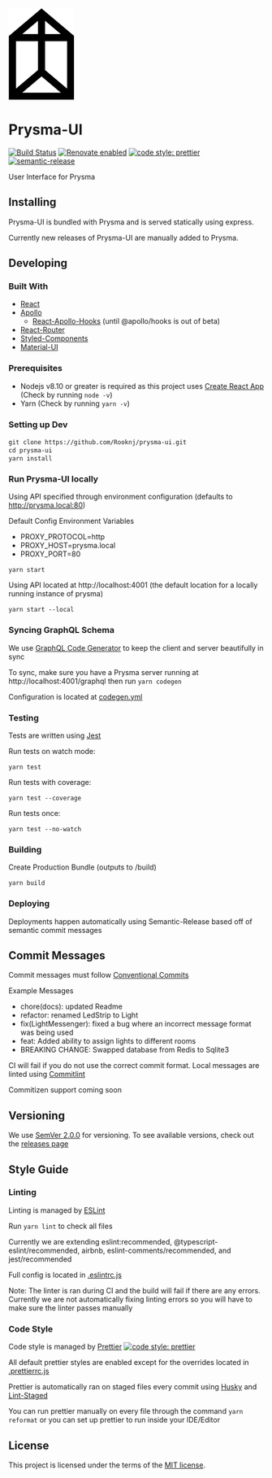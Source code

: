 [<img src="./images/prysma.png" height="180">](https://github.com/Rooknj/prysma)

# Prysma-UI

[![Build Status](https://travis-ci.org/Rooknj/prysma-ui.svg?branch=master)](https://travis-ci.org/Rooknj/prysma-ui)
[![Renovate enabled](https://img.shields.io/badge/renovate-enabled-brightgreen.svg)](https://renovatebot.com/)
[![code style: prettier](https://img.shields.io/badge/code_style-prettier-ff69b4.svg?style=flat-square)](https://github.com/prettier/prettier)
[![semantic-release](https://img.shields.io/badge/%20%20%F0%9F%93%A6%F0%9F%9A%80-semantic--release-e10079.svg)](https://github.com/semantic-release/semantic-release)

User Interface for Prysma

## Installing

Prysma-UI is bundled with Prysma and is served statically using express.

Currently new releases of Prysma-UI are manually added to Prysma.

## Developing

### Built With

- [React](https://github.com/facebook/react)
- [Apollo](https://www.apollographql.com/docs/react/)
  - [React-Apollo-Hooks](https://github.com/trojanowski/react-apollo-hooks) (until @apollo/hooks is out of beta)
- [React-Router](https://reacttraining.com/react-router/)
- [Styled-Components](https://www.styled-components.com/)
- [Material-UI](https://material-ui.com/)

### Prerequisites

- Nodejs v8.10 or greater is required as this project uses [Create React App](https://facebook.github.io/create-react-app/docs/getting-started#creating-an-app) (Check by running `node -v`)
- Yarn (Check by running `yarn -v`)

### Setting up Dev

```
git clone https://github.com/Rooknj/prysma-ui.git
cd prysma-ui
yarn install
```

### Run Prysma-UI locally

Using API specified through environment configuration (defaults to http://prysma.local:80)

Default Config Environment Variables

- PROXY_PROTOCOL=http
- PROXY_HOST=prysma.local
- PROXY_PORT=80

```
yarn start
```

Using API located at http://localhost:4001 (the default location for a locally running instance of prysma)

```
yarn start --local
```

### Syncing GraphQL Schema

We use [GraphQL Code Generator](https://graphql-code-generator.com/) to keep the client and server beautifully in sync

To sync, make sure you have a Prysma server running at http://localhost:4001/graphql then run `yarn codegen`

Configuration is located at [codegen.yml](/codegen.yml)

### Testing

Tests are written using [Jest](https://jestjs.io/)

Run tests on watch mode:

```
yarn test
```

Run tests with coverage:

```
yarn test --coverage
```

Run tests once:

```
yarn test --no-watch
```

### Building

Create Production Bundle (outputs to /build)

```
yarn build
```

### Deploying

Deployments happen automatically using Semantic-Release based off of semantic commit messages

## Commit Messages

Commit messages must follow [Conventional Commits](https://www.conventionalcommits.org)

Example Messages
- chore(docs): updated Readme
- refactor: renamed LedStrip to Light
- fix(LightMessenger): fixed a bug where an incorrect message format was being used
- feat: Added ability to assign lights to different rooms
- BREAKING CHANGE: Swapped database from Redis to Sqlite3

CI will fail if you do not use the correct commit format. Local messages are linted using [Commitlint](https://commitlint.js.org/#/)

Commitizen support coming soon

## Versioning

We use [SemVer 2.0.0](https://semver.org/) for versioning. To see available versions, check out the [releases page](https://github.com/Rooknj/prysma-ui/releases)

## Style Guide

### Linting

Linting is managed by [ESLint](https://eslint.org/)

Run `yarn lint` to check all files

Currently we are extending eslint:recommended, @typescript-eslint/recommended, airbnb, eslint-comments/recommended, and jest/recommended

Full config is located in [.eslintrc.js](/.eslintrc.js)

Note: The linter is ran during CI and the build will fail if there are any errors. Currently we are not automatically fixing linting errors so you will have to make sure the linter passes manually

### Code Style

Code style is managed by [Prettier](https://prettier.io/) [![code style: prettier](https://img.shields.io/badge/code_style-prettier-ff69b4.svg?style=flat-square)](https://github.com/prettier/prettier)

All default prettier styles are enabled except for the overrides located in [.prettierrc.js](/.prettierrc.js)

Prettier is automatically ran on staged files every commit using [Husky](https://github.com/typicode/husky) and [Lint-Staged](https://github.com/okonet/lint-staged)

You can run prettier manually on every file through the command `yarn reformat` or you can set up prettier to run inside your IDE/Editor

## License

This project is licensed under the terms of the
[MIT license](/LICENSE).

